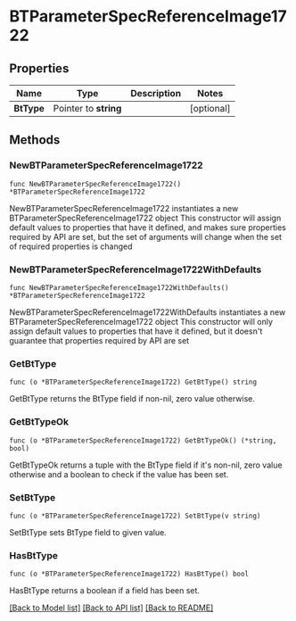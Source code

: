 # BTParameterSpecReferenceImage1722

## Properties

Name | Type | Description | Notes
------------ | ------------- | ------------- | -------------
**BtType** | Pointer to **string** |  | [optional] 

## Methods

### NewBTParameterSpecReferenceImage1722

`func NewBTParameterSpecReferenceImage1722() *BTParameterSpecReferenceImage1722`

NewBTParameterSpecReferenceImage1722 instantiates a new BTParameterSpecReferenceImage1722 object
This constructor will assign default values to properties that have it defined,
and makes sure properties required by API are set, but the set of arguments
will change when the set of required properties is changed

### NewBTParameterSpecReferenceImage1722WithDefaults

`func NewBTParameterSpecReferenceImage1722WithDefaults() *BTParameterSpecReferenceImage1722`

NewBTParameterSpecReferenceImage1722WithDefaults instantiates a new BTParameterSpecReferenceImage1722 object
This constructor will only assign default values to properties that have it defined,
but it doesn't guarantee that properties required by API are set

### GetBtType

`func (o *BTParameterSpecReferenceImage1722) GetBtType() string`

GetBtType returns the BtType field if non-nil, zero value otherwise.

### GetBtTypeOk

`func (o *BTParameterSpecReferenceImage1722) GetBtTypeOk() (*string, bool)`

GetBtTypeOk returns a tuple with the BtType field if it's non-nil, zero value otherwise
and a boolean to check if the value has been set.

### SetBtType

`func (o *BTParameterSpecReferenceImage1722) SetBtType(v string)`

SetBtType sets BtType field to given value.

### HasBtType

`func (o *BTParameterSpecReferenceImage1722) HasBtType() bool`

HasBtType returns a boolean if a field has been set.


[[Back to Model list]](../README.md#documentation-for-models) [[Back to API list]](../README.md#documentation-for-api-endpoints) [[Back to README]](../README.md)


